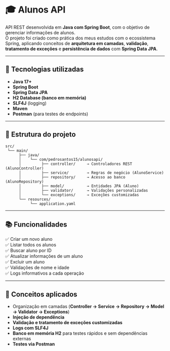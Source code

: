 # 🎓 Alunos API

API REST desenvolvida em **Java com Spring Boot**, com o objetivo de gerenciar informações de alunos.  
O projeto foi criado como prática dos meus estudos com o ecossistema Spring, aplicando conceitos de **arquitetura em camadas**, **validação**, **tratamento de exceções** e **persistência de dados** com **Spring Data JPA**.

---

## 🚀 Tecnologias utilizadas
- **Java 17+**
- **Spring Boot**
- **Spring Data JPA**
- **H2 Database (banco em memória)**
- **SLF4J** (logging)
- **Maven**
- **Postman** (para testes de endpoints)

---

## 🧱 Estrutura do projeto
```text
src/
 └── main/
      ├── java/
      │    └── com/pedrosantos15/alunosapi/
      │         ├── controller/     → Controladores REST (AlunoController)
      │         ├── service/        → Regras de negócio (AlunoService)
      │         ├── repository/     → Acesso ao banco (AlunoRepository)
      │         ├── model/          → Entidades JPA (Aluno)
      │         ├── validator/      → Validações personalizadas
      │         └── exceptions/     → Exceções customizadas
      └── resources/
           └── application.yaml
```


---

## 📚 Funcionalidades
✅ Criar um novo aluno  
✅ Listar todos os alunos  
✅ Buscar aluno por ID  
✅ Atualizar informações de um aluno  
✅ Excluir um aluno  
✅ Validações de nome e idade  
✅ Logs informativos a cada operação  

---

## 🧠 Conceitos aplicados
- Organização em camadas (**Controller → Service → Repository → Model → Validator → Exceptions**)
- **Injeção de dependência**
- **Validação e tratamento de exceções customizadas**
- **Logs com SLF4J**
- **Banco em memória H2** para testes rápidos e sem dependências externas
- **Testes via Postman**
